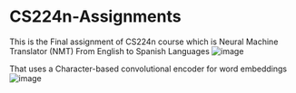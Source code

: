 # CS224n-Assignments
This is the Final assignment of CS224n course which is Neural Machine Translator (NMT)
From English to Spanish Languages
![image](https://user-images.githubusercontent.com/63379624/105893023-3e449e80-601b-11eb-8fd2-1cd7b802dd67.png)

That uses a Character-based convolutional encoder for word embeddings
![image](https://user-images.githubusercontent.com/63379624/105893752-228dc800-601c-11eb-85db-6232a9ab35ee.png)


